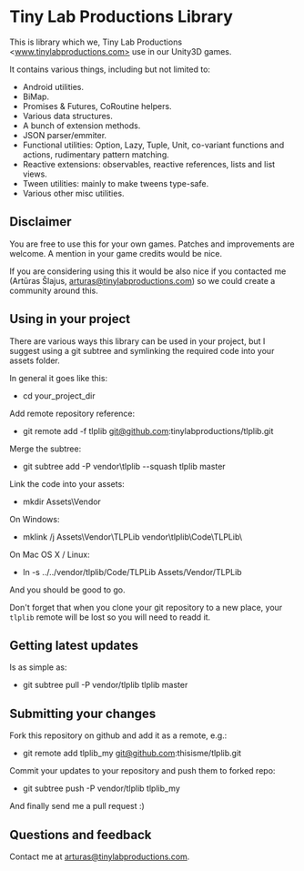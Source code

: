 Tiny Lab Productions Library
============================

This is library which we, Tiny Lab Productions <www.tinylabproductions.com> use
in our Unity3D games. 

It contains various things, including but not limited to:

* Android utilities.
* BiMap.
* Promises & Futures, CoRoutine helpers.
* Various data structures.
* A bunch of extension methods.
* JSON parser/emmiter.
* Functional utilities: Option, Lazy, Tuple, Unit, co-variant functions and actions, rudimentary pattern matching.
* Reactive extensions: observables, reactive references, lists and list views.
* Tween utilities: mainly to make tweens type-safe.
* Various other misc utilities.

Disclaimer
----------

You are free to use this for your own games. Patches and improvements are welcome. A mention in your game credits would be nice.

If you are considering using this it would be also nice if you contacted me (Artūras Šlajus, arturas@tinylabproductions.com) so we could create a community around this.

Using in your project
---------------------

There are various ways this library can be used in your project, but I suggest 
using a git subtree and symlinking the required code into your assets folder.

In general it goes like this:

* cd your_project_dir

Add remote repository reference:

* git remote add -f tlplib git@github.com:tinylabproductions/tlplib.git

Merge the subtree:

* git subtree add -P vendor\tlplib --squash tlplib master

Link the code into your assets:

* mkdir Assets\Vendor

On Windows:

* mklink /j Assets\Vendor\TLPLib vendor\tlplib\Code\TLPLib\

On Mac OS X / Linux:

* ln -s ../../vendor/tlplib/Code/TLPLib Assets/Vendor/TLPLib

And you should be good to go.

Don't forget that when you clone your git repository to a new place, your 
```tlplib``` remote will be lost so you will need to readd it.

Getting latest updates
----------------------

Is as simple as:

* git subtree pull -P vendor/tlplib tlplib master

Submitting your changes
-----------------------

Fork this repository on github and add it as a remote, e.g.:

* git remote add tlplib_my git@github.com:thisisme/tlplib.git

Commit your updates to your repository and push them to forked repo:

* git subtree push -P vendor/tlplib tlplib_my

And finally send me a pull request :)

Questions and feedback
----------------------

Contact me at <arturas@tinylabproductions.com>.
